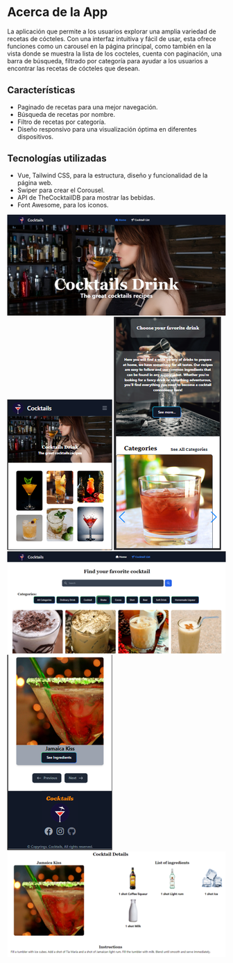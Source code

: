 # Acerca de la App
La aplicación que permite a los usuarios explorar una amplia variedad de recetas de cócteles. Con una interfaz intuitiva y fácil de usar, esta ofrece funciones como un carousel en la página principal, como también en la vista donde se muestra la lista de los cocteles, cuenta con paginación, una barra de búsqueda, filtrado por categoría para ayudar a los usuarios a encontrar las recetas de cócteles que desean.

## Características

- Paginado de recetas para una mejor navegación.
- Búsqueda de recetas por nombre.
- Filtro de recetas por categoría.
- Diseño responsivo para una visualización óptima en diferentes dispositivos.

## Tecnologías utilizadas

- Vue, Tailwind CSS, para la estructura, diseño y funcionalidad de la página web.
- Swiper para crear el Corousel.
- API de TheCocktailDB para mostrar las bebidas.
- Font Awesome, para los iconos.

![Vista Home](/public/image/readme/home1.png)
![Vista Home](/public/image/readme/home2.png)
![Vista Home](/public/image/readme/home3.png)
![Vista Lista de Cocteles](/public/image/readme/cocktailList1.png)
![Vista Lista de Cocteles](/public/image/readme/cocktailList2.png)
![Vista detalles del Coctel](/public/image/readme/cocktaildetails.png)

